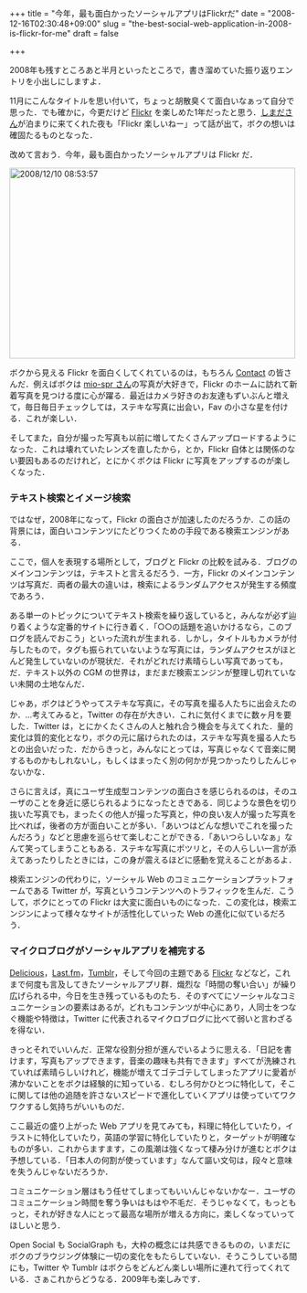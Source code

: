 +++
title = "今年，最も面白かったソーシャルアプリはFlickrだ"
date = "2008-12-16T02:30:48+09:00"
slug = "the-best-social-web-application-in-2008-is-flickr-for-me"
draft = false

+++

<p>2008年も残すところあと半月といったところで，書き溜めていた振り返りエントリを小出しにしますよ．</p>
<p>11月にこんなタイトルを思い付いて，ちょっと胡散臭くて面白いなぁって自分で思った．でも確かに，今更だけど <a href="http://www.flickr.com/">Flickr</a> を楽しめた1年だったと思う．<a href="http://blog.stco.info/">しまださん</a>が泊まりに来てくれた夜も「Flickr 楽しいねー」って話が出て，ボクの想いは確固たるものとなった．</p>
<p>改めて言おう．今年，最も面白かったソーシャルアプリは Flickr だ．</p>
<p><a href="http://www.flickr.com/photos/june29/3095977829/" title="2008/12/10 08:53:57 by june29, on Flickr"><img src="http://farm4.static.flickr.com/3041/3095977829_8f4235dd61.jpg" width="500" height="334" alt="2008/12/10 08:53:57" /></a></p>
<p>ボクから見える Flickr を面白くしてくれているのは，もちろん <a href="http://www.flickr.com/people/june29/contacts/">Contact</a> の皆さんだ．例えばボクは <a href="http://www.flickr.com/photos/mio-spr/">mio-spr さん</a>の写真が大好きで，Flickr のホームに訪れて新着写真を見つける度に心が躍る．最近はカメラ好きのお友達もずいぶんと増えて，毎日毎日チェックしては，ステキな写真に出会い，Fav の小さな星を付ける．これが楽しい．</p>
<p>そしてまた，自分が撮った写真も以前に増してたくさんアップロードするようになった．これは壊れていたレンズを直したから，とか，Flickr 自体とは関係のない要因もあるのだけれど，とにかくボクは Flickr に写真をアップするのが楽しくなった．</p>
<h3>テキスト検索とイメージ検索</h3>
<p>ではなぜ，2008年になって，Flickr の面白さが加速したのだろうか．この話の背景には，面白いコンテンツにたどりつくための手段である検索エンジンがある．</p>
<p>ここで，個人を表現する場所として，ブログと Flickr の比較を試みる．ブログのメインコンテンツは，テキストと言えるだろう．一方，Flickr のメインコンテンツは写真だ．両者の最大の違いは，検索によるランダムアクセスが発生する頻度であろう．</p>
<p>ある単一のトピックについてテキスト検索を繰り返していると，みんなが必ず辿り着くような定番的サイトに行き着く．「○○の話題を追いかけるなら，このブログを読んでおこう」といった流れが生まれる．しかし，タイトルもカメラが付与したもので，タグも振られていないような写真には，ランダムアクセスがほとんど発生していないのが現状だ．それがどれだけ素晴らしい写真であっても，だ．テキスト以外の CGM の世界は，まだまだ検索エンジンが整理し切れていない未開の土地なんだ．</p>
<p>じゃあ，ボクはどうやってステキな写真に，その写真を撮る人たちに出会えたのか．…考えてみると，Twitter の存在が大きい．これに気付くまでに数ヶ月を要した．Twitter は，とにかくたくさんの人と触れ合う機会を与えてくれた．量的変化は質的変化となり，ボクの元に届けられたのは，ステキな写真を撮る人たちとの出会いだった．だからきっと，みんなにとっては，写真じゃなくて音楽に関するものかもしれないし，もしくはまったく別の何かが見つかったりしたんじゃないかな．</p>
<p>さらに言えば，真にユーザ生成型コンテンツの面白さを感じられるのは，そのユーザのことを身近に感じられるようになったときである．同じような景色を切り抜いた写真でも，まったくの他人が撮った写真と，仲の良い友人が撮った写真を比べれば，後者の方が面白いことが多い．「あいつはどんな想いでこれを撮ったんだろう」などと思慮を巡らせて楽しむことができる．「あいつらしいなぁ」なんて笑ってしまうこともある．ステキな写真にポツリと，その人らしい一言が添えてあったりしたときには，この身が震えるほどに感動を覚えることがあるよ．</p>
<p>検索エンジンの代わりに，ソーシャル Web のコミュニケーションプラットフォームである Twitter が，写真というコンテンツへのトラフィックを生んだ．こうして，ボクにとっての Flickr は大変に面白いものになった．この変化は，検索エンジンによって様々なサイトが活性化していった Web の進化に似ているだろう．</p>
<h3>マイクロブログがソーシャルアプリを補完する</h3>
<p><a href="http://delicious.com/june29">Delicious</a>，<a href="http://www.last.fm/user/june29">Last.fm</a>，<a href="http://june29.tumblr.com/">Tumblr</a>，そして今回の主題である <a href="http://www.flickr.com/photos/june29/">Flickr</a> などなど，これまで何度も言及してきたソーシャルアプリ群．熾烈な「時間の奪い合い」が繰り広げられる中，今日を生き残っているものたち．そのすべてにソーシャルなコミュニケーションの要素はあるが，どれもコンテンツが中心にあり，人同士をつなぐ機能や特徴は，Twitter に代表されるマイクロブログに比べて弱いと言わざるを得ない．</p>
<p>きっとそれでいいんだ．正常な役割分担が進んでいるように思える．「日記を書けます，写真もアップできます，音楽の趣味も共有できます」すべてが洗練されていれば素晴らしいけれど，機能が増えてゴテゴテしてしまったアプリに愛着が沸かないことをボクは経験的に知っている．むしろ何かひとつに特化して，そこに関しては他の追随を許さないスピードで進化していくアプリは使っていてワクワクするし気持ちがいいものだ．</p>
<p>ここ最近の盛り上がった Web アプリを見てみても，料理に特化していたり，イラストに特化していたり，英語の学習に特化していたりと，ターゲットが明確なものが多い．これからますます，この風潮は強くなって棲み分けが進むとボクは予想している．「日本人の何割が使っています」なんて謳い文句は，段々と意味を失うんじゃないだろうか．</p>
<p>コミュニケーション層はもう任せてしまってもいいんじゃないかなー．ユーザのコミュニケーション時間を奪う争いはもはや不毛だ．そうじゃなくて，もっともっと，それが好きな人にとって最高な場所が増える方向に，楽しくなっていってほしいと思う．</p>
<p>Open Social も SocialGraph も，大枠の概念には共感できるものの，いまだにボクのブラウジング体験に一切の変化をもたらしていない．そうこうしている間にも，Twitter や Tumblr はボクらをどんどん楽しい場所に連れて行ってくれている．さぁこれからどうなる．2009年も楽しみです．</p>
